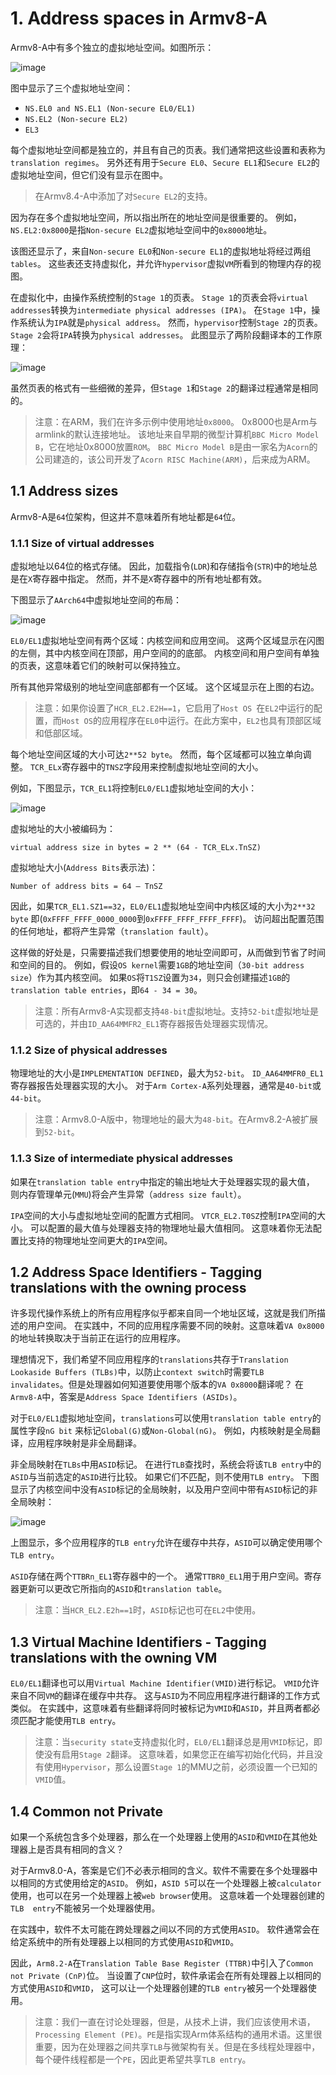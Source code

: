 # 1. Address spaces in Armv8-A

Armv8-A中有多个独立的虚拟地址空间。如图所示：

![image](./Images/0x1.png)

图中显示了三个虚拟地址空间：
- `NS.EL0 and NS.EL1 (Non-secure EL0/EL1)`
- `NS.EL2 (Non-secure EL2)`
- `EL3`

每个虚拟地址空间都是独立的，并且有自己的页表。我们通常把这些设置和表称为`translation regimes`。
另外还有用于`Secure EL0`、`Secure EL1`和`Secure EL2`的虚拟地址空间，但它们没有显示在图中。

> 在Armv8.4-A中添加了对`Secure EL2`的支持。

因为存在多个虚拟地址空间，所以指出所在的地址空间是很重要的。
例如，`NS.EL2:0x8000`是指`Non-secure EL2`虚拟地址空间中的`0x8000`地址。

该图还显示了，来自`Non-secure EL0`和`Non-secure EL1`的虚拟地址将经过两组`tables`。
这些表还支持虚拟化，并允许`hypervisor`虚拟`VM`所看到的物理内存的视图。

在虚拟化中，由操作系统控制的`Stage 1`的页表。
`Stage 1`的页表会将`virtual addresses`转换为`intermediate physical addresses (IPA)`。
在`Stage 1`中，操作系统认为`IPA`就是`physical address`。
然而，`hypervisor`控制`Stage 2`的页表。`Stage 2`会将`IPA`转换为`physical addresses`。
此图显示了两阶段翻译本的工作原理：

![image](./Images/0x2.png)

虽然页表的格式有一些细微的差异，但`Stage 1`和`Stage 2`的翻译过程通常是相同的。

> 注意：在ARM，我们在许多示例中使用地址`0x8000`。 0x8000也是Arm与armlink的默认连接地址。 该地址来自早期的微型计算机`BBC Micro Model B`，它在地址0x8000放置`ROM`。 `BBC Micro Model B`是由一家名为`Acorn`的公司建造的，该公司开发了`Acorn RISC Machine(ARM)`，后来成为ARM。

## 1.1 Address sizes

Armv8-A是`64`位架构，但这并不意味着所有地址都是`64`位。

### 1.1.1 Size of virtual addresses

虚拟地址以64位的格式存储。
因此，加载指令(`LDR`)和存储指令(`STR`)中的地址总是在`X`寄存器中指定。
然而，并不是`X`寄存器中的所有地址都有效。

下图显示了`AArch64`中虚拟地址空间的布局：

![image](./Images/0x3.png)

`EL0/EL1`虚拟地址空间有两个区域：内核空间和应用空间。
这两个区域显示在闪图的左侧，其中内核空间在顶部，用户空间的的底部。
内核空间和用户空间有单独的页表，这意味着它们的映射可以保持独立。

所有其他异常级别的地址空间底部都有一个区域。
这个区域显示在上图的右边。

> 注意：如果你设置了`HCR_EL2.E2H==1`，它启用了`Host OS `在`EL2`中运行的配置，而`Host OS`的应用程序在`EL0`中运行。在此方案中，`EL2`也具有顶部区域和低部区域。

每个地址空间区域的大小可达`2**52 byte`。
然而，每个区域都可以独立单向调整。
`TCR_ELx`寄存器中的`TNSZ`字段用来控制虚拟地址空间的大小。

例如，下图显示，`TCR_EL1`将控制`EL0/EL1`虚拟地址空间的大小：

![image](./Images/0x4.png)

虚拟地址的大小被编码为：
```
virtual address size in bytes = 2 ** (64 - TCR_ELx.TnSZ)
```
虚拟地址大小(`Address Bits`表示法)：
```
Number of address bits = 64 – TnSZ
```
因此，如果`TCR_EL1.SZ1==32`，`EL0/EL1`虚拟地址空间中内核区域的大小为`2**32 byte`
即(`0xFFFF_FFFF_0000_0000`到`0xFFFF_FFFF_FFFF_FFFF`)。
访问超出配置范围的任何地址，都将产生异常（`translation fault`）。

这样做的好处是，只需要描述我们想要使用的地址空间即可，从而做到节省了时间和空间的目的。
例如，假设`OS kernel`需要`1GB`的地址空间（`30-bit address size`）作为其内核空间。
如果`OS`将`T1SZ`设置为`34`，则只会创建描述`1GB`的`translation table entries`，即`64 - 34 = 30`。

> 注意：所有Armv8-A实现都支持`48-bit`虚拟地址。支持`52-bit`虚拟地址是可选的，并由`ID_AA64MMFR2_EL1`寄存器报告处理器实现情况。

### 1.1.2 Size of physical addresses

物理地址的大小是`IMPLEMENTATION DEFINED`，最大为`52-bit`。
`ID_AA64MMFR0_EL1`寄存器报告处理器实现的大小。
对于`Arm Cortex-A`系列处理器，通常是`40-bit`或`44-bit`。

> 注意：Armv8.0-A版中，物理地址的最大为`48-bit`。在Armv8.2-A被扩展到`52-bit`。

### 1.1.3 Size of intermediate physical addresses

如果在`translation table entry`中指定的输出地址大于处理器实现的最大值，
则内存管理单元(`MMU`)将会产生异常（`address size fault`）。

`IPA`空间的大小与虚拟地址空间的配置方式相同。
`VTCR_EL2.T0SZ`控制`IPA`空间的大小。
可以配置的最大值与处理器支持的物理地址最大值相同。
这意味着你无法配置比支持的物理地址空间更大的`IPA`空间。

## 1.2 Address Space Identifiers - Tagging translations with the owning process

许多现代操作系统上的所有应用程序似乎都来自同一个地址区域，这就是我们所描述的用户空间。
在实践中，不同的应用程序需要不同的映射。这意味着`VA 0x8000`的地址转换取决于当前正在运行的应用程序。

理想情况下，我们希望不同应用程序的`translations`共存于`Translation Lookaside Buffers (TLBs)`中，以防止`context switch`时需要`TLB invalidates`。但是处理器如何知道要使用哪个版本的`VA 0x8000`翻译呢？
在`Armv8-A`中，答案是`Address Space Identifiers (ASIDs)`。

对于`EL0/EL1`虚拟地址空间，`translations`可以使用`translation table entry`的属性字段`nG bit` 来标记`Global(G)`或`Non-Global(nG)`。
例如，内核映射是全局翻译，应用程序映射是非全局翻译。

非全局映射在`TLBs`中用`ASID`标记。
在进行`TLB`查找时，系统会将该`TLB entry`中的`ASID`与当前选定的`ASID`进行比较。
如果它们不匹配，则不使用`TLB entry`。
下图显示了内核空间中没有`ASID`标记的全局映射，以及用户空间中带有`ASID`标记的非全局映射：

![image](./Images/0x5.png)

上图显示，多个应用程序的`TLB entry`允许在缓存中共存，`ASID`可以确定使用哪个`TLB entry`。

`ASID`存储在两个`TTBRn_EL1`寄存器中的一个。
通常`TTBR0_EL1`用于用户空间。寄存器更新可以更改它所指向的`ASID`和`translation table`。

> 注意：当`HCR_EL2.E2h==1`时，`ASID`标记也可在`EL2`中使用。

## 1.3 Virtual Machine Identifiers - Tagging translations with the owning VM

`EL0/EL1`翻译也可以用`Virtual Machine Identifier(VMID)`进行标记。
`VMID`允许来自不同`VM`的翻译在缓存中共存。
这与`ASID`为不同应用程序进行翻译的工作方式类似。
在实践中，这意味着有些翻译将同时被标记为`VMID`和`ASID`，并且两者都必须匹配才能使用`TLB entry`。

> 注意：当`security state`支持虚拟化时，`EL0/EL1`翻译总是用`VMID`标记，即使没有启用`Stage 2`翻译。 这意味着，如果您正在编写初始化代码，并且没有使用`Hypervisor`，那么设置`Stage 1`的MMU之前，必须设置一个已知的`VMID`值。

## 1.4 Common not Private

如果一个系统包含多个处理器，那么在一个处理器上使用的`ASID`和`VMID`在其他处理器上是否具有相同的含义？

对于Armv8.0-A，答案是它们不必表示相同的含义。软件不需要在多个处理器中以相同的方式使用给定的`ASID`。
例如，`ASID 5`可以在一个处理器上被`calculator`使用，也可以在另一个处理器上被`web browser`使用。 这意味着一个处理器创建的`TLB  entry`不能被另一个处理器使用。

在实践中，软件不太可能在跨处理器之间以不同的方式使用`ASID`。
软件通常会在给定系统中的所有处理器上以相同的方式使用`ASID`和`VMID`。

因此，`Arm8.2-A`在`Translation Table Base Register (TTBR)`中引入了`Common not Private (CnP)`位。
当设置了`CNP`位时，软件承诺会在所有处理器上以相同的方式使用`ASID`和`VMID`，
这可以让一个处理器创建的`TLB entry`被另一个处理器使用。

> 注意：我们一直在讨论处理器，但是，从技术上讲，我们应该使用术语，`Processing Element (PE)`。`PE`是指实现Arm体系结构的通用术语。这里很重要，因为在处理器之间共享`TLB`与微架构有关。但是在多线程处理器中，每个硬件线程都是一个`PE`，因此更希望共享`TLB entry`。